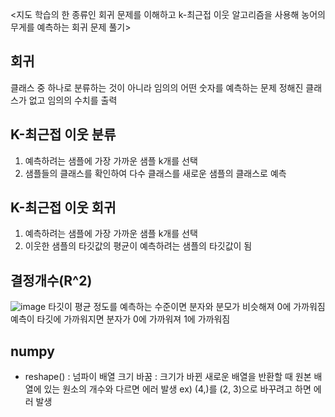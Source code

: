 <지도 학습의 한 종류인 회귀 문제를 이해하고 k-최근접 이웃 알고리즘을 사용해 농어의 무게를 예측하는 회귀 문제 풀기>
## 회귀
클래스 중 하나로 분류하는 것이 아니라 임의의 어떤 숫자를 예측하는 문제
정해진 클래스가 없고 임의의 수치를 출력
## K-최근접 이웃 분류
1. 예측하려는 샘플에 가장 가까운 샘플 k개를 선택
2. 샘플들의 클래스를 확인하여 다수 클래스를 새로운 샘플의 클래스로 예측
## K-최근접 이웃 회귀
1. 예측하려는 샘플에 가장 가까운 샘플 k개를 선택
2. 이웃한 샘플의 타깃값의 평균이 예측하려는 샘플의 타깃값이 됨
## 결정개수(R^2)
![image](https://github.com/mumminn/CHIC_24_machine-learning-study/assets/117912034/a3a8757d-98fb-4413-9fff-cc68781121e1)
타깃이 평균 정도를 예측하는 수준이면 분자와 분모가 비슷해져 0에 가까워짐
예측이 타깃에 가까워지면 분자가 0에 가까워져 1에 가까워짐

## numpy
- reshape()
  : 넘파이 배열 크기 바꿈
  : 크기가 바뀐 새로운 배열을 반환할 때 원본 배열에 있는 원소의 개수와 다르면 에러 발생
    ex) (4,)를 (2, 3)으로 바꾸려고 하면 에러 발생
  

